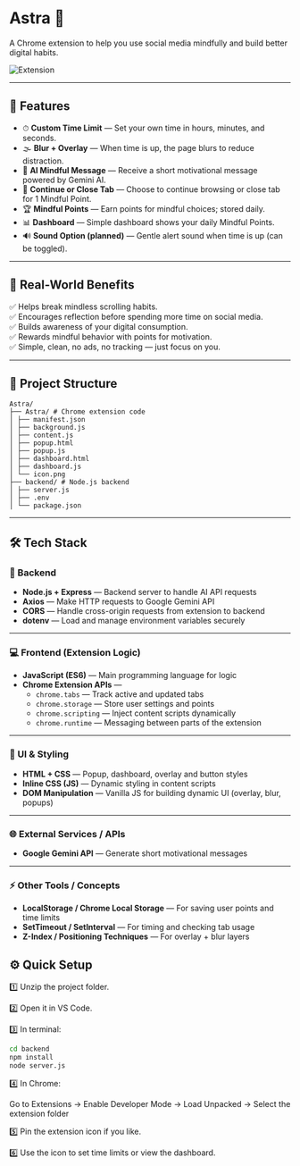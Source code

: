 # Astra 🌟  
A Chrome extension to help you use social media mindfully and build better digital habits.

![Extension]([https://github.com/amit-sharma-ds/HackForMental/blob/main/astra_Img/onextension.png](https://github.com/amit-sharma-ds/HackForMental/blob/main/astra_Img/Details_Button.png))

---

## 🚀 Features  

- ⏱ **Custom Time Limit** — Set your own time in hours, minutes, and seconds.  
- 🌫 **Blur + Overlay** — When time is up, the page blurs to reduce distraction.  
- 💬 **AI Mindful Message** — Receive a short motivational message powered by Gemini AI.  
- 🎯 **Continue or Close Tab** — Choose to continue browsing or close tab for 1 Mindful Point.  
- 🏆 **Mindful Points** — Earn points for mindful choices; stored daily.  
- 📊 **Dashboard** — Simple dashboard shows your daily Mindful Points.  
- 🔊 **Sound Option (planned)** — Gentle alert sound when time is up (can be toggled).

---

## 🌟 Real-World Benefits  

✅ Helps break mindless scrolling habits.  
✅ Encourages reflection before spending more time on social media.  
✅ Builds awareness of your digital consumption.  
✅ Rewards mindful behavior with points for motivation.  
✅ Simple, clean, no ads, no tracking — just focus on you.

---

## 📂 Project Structure  

```
Astra/
├── Astra/ # Chrome extension code
│ ├── manifest.json
│ ├── background.js
│ ├── content.js
│ ├── popup.html
│ ├── popup.js
│ ├── dashboard.html
│ ├── dashboard.js
│ └── icon.png
├── backend/ # Node.js backend
│ ├── server.js
│ ├── .env
│ └── package.json
```


---

## 🛠 Tech Stack  

### 🚀 Backend  
- **Node.js + Express** — Backend server to handle AI API requests  
- **Axios** — Make HTTP requests to Google Gemini API  
- **CORS** — Handle cross-origin requests from extension to backend  
- **dotenv** — Load and manage environment variables securely  

---

### 💻 Frontend (Extension Logic)  
- **JavaScript (ES6)** — Main programming language for logic  
- **Chrome Extension APIs** — 
  - `chrome.tabs` — Track active and updated tabs  
  - `chrome.storage` — Store user settings and points  
  - `chrome.scripting` — Inject content scripts dynamically  
  - `chrome.runtime` — Messaging between parts of the extension  

---

### 🎨 UI & Styling  
- **HTML + CSS** — Popup, dashboard, overlay and button styles  
- **Inline CSS (JS)** — Dynamic styling in content scripts  
- **DOM Manipulation** — Vanilla JS for building dynamic UI (overlay, blur, popups)  

---

### 🌐 External Services / APIs  
- **Google Gemini API** — Generate short motivational messages  

---

### ⚡ Other Tools / Concepts  
- **LocalStorage / Chrome Local Storage** — For saving user points and time limits  
- **SetTimeout / SetInterval** — For timing and checking tab usage  
- **Z-Index / Positioning Techniques** — For overlay + blur layers  


## ⚙️ Quick Setup  

1️⃣ Unzip the project folder.  

2️⃣ Open it in VS Code.  

3️⃣ In terminal:  
```bash
cd backend
npm install
node server.js
```

4️⃣ In Chrome:

Go to Extensions → Enable Developer Mode → Load Unpacked → Select the extension folder

5️⃣ Pin the extension icon if you like.

6️⃣ Use the icon to set time limits or view the dashboard.

